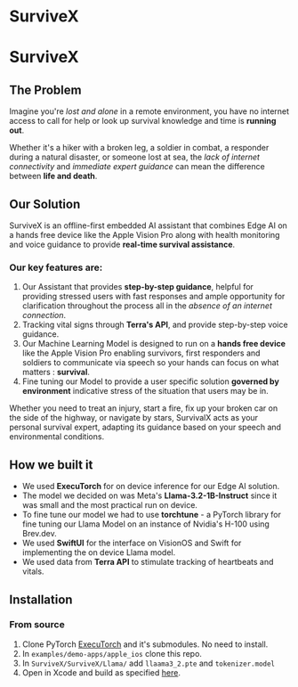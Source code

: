# SurviveX

# SurviveX

## The Problem

Imagine you're _lost and alone_ in a remote environment, you have no internet access to call for help or look up survival knowledge and time is **running out**. 

Whether it's a hiker with a broken leg, a soldier in combat, a responder during a natural disaster, or someone lost at sea, the _lack of internet connectivity_ and _immediate expert guidance_ can mean the difference between **life and death**.

## Our Solution

SurviveX is an offline-first embedded AI assistant that combines Edge AI on a hands free device like the Apple Vision Pro along with health monitoring and voice guidance to provide **real-time survival assistance**. 

### Our key features are:
1. Our Assistant that provides **step-by-step guidance**, helpful for providing stressed users with fast responses and ample opportunity for clarification throughout the process all in the _absence of an internet connection_.
2. Tracking vital signs through **Terra's API**, and provide step-by-step voice guidance. 
3. Our Machine Learning Model is designed to run on a **hands free device** like the Apple Vision Pro enabling survivors, first responders and soldiers to communicate via speech so your hands can focus on what matters : **survival**.
4. Fine tuning our Model to provide a user specific solution **governed by environment** indicative stress of the situation that users may be in. 

Whether you need to treat an injury, start a fire, fix up your broken car on the side of the highway, or navigate by stars, SurvivalX acts as your personal survival expert, adapting its guidance based on your speech and environmental conditions.

## How we built it
- We used **ExecuTorch** for on device inference for our Edge AI solution.
- The model we decided on was Meta's **Llama-3.2-1B-Instruct** since it was small and the most practical run on device.
- To fine tune our model we had to use **torchtune** - a PyTorch library for fine tuning our Llama Model on an instance of Nvidia's H-100 using Brev.dev. 
- We used **SwiftUI** for the interface on VisionOS and Swift for implementing the on device Llama model. 
- We used data from **Terra API** to stimulate tracking of heartbeats and vitals. 

## Installation

### From source

1. Clone PyTorch [ExecuTorch](https://pytorch.org/executorch/main/getting-started-setup) and it's submodules. No need to install.
2. In `examples/demo-apps/apple_ios` clone this repo.
3. In `SurviveX/SurviveX/Llama/` add `llaama3_2.pte` and `tokenizer.model`
4. Open in Xcode and build as specified [here](https://github.com/pytorch/executorch/blob/main/examples/demo-apps/apple_ios/LLaMA/docs/delegates/xnnpack_README.md#configure-the-xcode-project).

